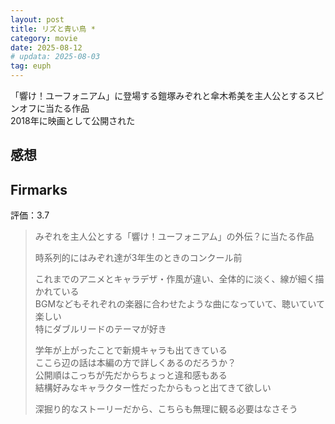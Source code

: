 ```yaml
---
layout: post
title: リズと青い鳥 *
category: movie
date: 2025-08-12
# updata: 2025-08-03
tag: euph
---
```


「響け！ユーフォニアム」に登場する鎧塚みぞれと傘木希美を主人公とするスピンオフに当たる作品  
2018年に映画として公開された

## 感想

## Firmarks

評価：3.7

> みぞれを主人公とする「響け！ユーフォニアム」の外伝？に当たる作品
>
> 時系列的にはみぞれ達が3年生のときのコンクール前
>
> これまでのアニメとキャラデザ・作風が違い、全体的に淡く、線が細く描かれている  
> BGMなどもそれぞれの楽器に合わせたような曲になっていて、聴いていて楽しい  
> 特にダブルリードのテーマが好き
>
> 学年が上がったことで新規キャラも出てきている  
> ここら辺の話は本編の方で詳しくあるのだろうか？  
> 公開順はこっちが先だからちょっと違和感もある  
> 結構好みなキャラクター性だったからもっと出てきて欲しい
>
> 深掘り的なストーリーだから、こちらも無理に観る必要はなさそう
